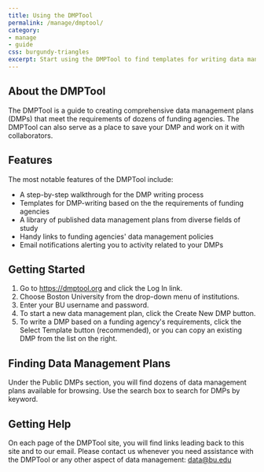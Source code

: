 ```yaml
---
title: Using the DMPTool
permalink: /manage/dmptool/
category: 
- manage
- guide 
css: burgundy-triangles
excerpt: Start using the DMPTool to find templates for writing data management plans
---
```


## About the DMPTool 
The DMPTool is a guide to creating comprehensive data management plans (DMPs) that meet the requirements of dozens of funding agencies.  The DMPTool can also serve as a place to save your DMP and work on it with collaborators.

## Features
The most notable features of the DMPTool include:
* A step-by-step walkthrough for the DMP writing process
* Templates for DMP-writing based on the the requirements of funding agencies
* A library of published data management plans from diverse fields of study
* Handy links to funding agencies' data management policies
* Email notifications alerting you to activity related to your DMPs

## Getting Started
1. Go to https://dmptool.org and click the Log In link.
2. Choose Boston University from the drop-down menu of institutions.
3. Enter your BU username and password.
4. To start a new data management plan, click the Create New DMP button.
5. To write a DMP based on a funding agency's requirements, click the Select Template button (recommended), or you can copy an existing DMP from the list on the right.

## Finding Data Management Plans
Under the Public DMPs section, you will find dozens of data management plans available for browsing.  Use the search box to search for DMPs by keyword.


## Getting Help
On each page of the DMPTool site, you will find links leading back to this site and to our email.  Please contact us whenever you need assistance with the DMPTool or any other aspect of data management: data@bu.edu
